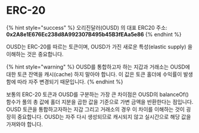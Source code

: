 # ERC-20

{% hint style="success" %}
오리진달러\(OUSD\) 의 대표 ERC20 주소:   
**0x2A8e1E676Ec238d8A992307B495b45B3fEAa5e86**
{% endhint %}

OUSD는 ERC-20를 따르는 토큰이며, OUSD가 가진 새로운 특성\(elastic supply\) 을 이해하는 것은 중요합니다.

{% hint style="warning" %}
OUSD를 통합하고자 하는 지갑과 거래소는 OUSD에 대한 토큰 잔액을 캐시(cache) 하지 말아야 합니다. 이 값은 토큰 홀더에 수익률이 발생함에 따라 자주 변경되기 때문입니다.
{% endhint %}

보통의 ERC-20 토큰과 OUSD를 구분하는 가장 큰 차이점은 OUSD의 balanceOf() 함수가 풀의 총 값에 홀더 지분을 곱한 값을 기준으로 가변 금액을 반환한다는 점입니다. OUSD 토큰을 통합하고자하는 지갑 그리고 거래소의 경우 이 차이를 이해하는 것이 굉장히 중요합니다. OUSD는 자주 다시 생성되므로 캐시되지 않고 실시간으로 해당 값을 가져와야 합니다.</p>





